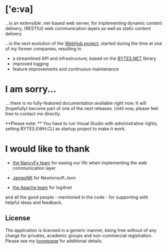 # ['e:va]
...is an extensible .net-based web server, for implementing dynamic content delivery, (RESTful) web communication layers as well as static content delivery

...is the next evolution of the [WebHub project](https://github.com/idx-innovations/WebHub), started during the time at one of my former companies, resulting in

- a streamlined API and infrastructure, based on the [BYTES.NET](https://github.com/hauptstadtbytes/bytes.net) library
- improved logging 
- feature improvements and continuous maintenance

# I am sorry...
... there is no fully-featured documentation available right now. It will (hopefully) become part of one of the next releases. Until now, please feel free to contact me directly.

**Please note: ** You have to run Visual Studio with administrative rights, setting BYTES.EWH.CLI as startup project to make it work.

# I would like to thank 

- [the NancyFx team](https://github.com/NancyFx/Nancy) for easing our life when implementing the web communication layer

- [JamesNK](https://github.com/JamesNK/Newtonsoft.Json) for Newtonsoft.Json

- [the Apache team](https://github.com/apache/logging-log4net) for log4net 

and all the good people - mentioned in the code - for supporting with helpful ideas and feedback.

## License
The application is licensed in a generic manner, being free without of any charge for privates, academic groups and non-commercial registration. Please see my [homepage](https://hauptstadtbytes.de) for additional details.
